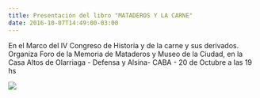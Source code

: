 ```yaml
---
title: Presentación del libro "MATADEROS Y LA CARNE"
date: 2016-10-07T14:49:00-03:00
---
```


En el Marco del IV Congreso de Historia y de la carne y sus derivados. Organiza Foro de la Memoria de Mataderos y Museo de la Ciudad, en la Casa Altos de Olarriaga - Defensa y Alsina- CABA - 20 de Octubre a las 19 hs

![](https://blogger.googleusercontent.com/img/b/R29vZ2xl/AVvXsEizvKwsc85RDeOsw6M_KN1LjanZ-IJ9B85_mgbZjOwFUAu_g_i-5rY_jnNbrCM6VyLfSrnPUg1pyfHR7NBjEz8TBI6LXcmc92xws51n3Iz82LrP2aKpFR0ZutHnIHtcDvWXPD6qCEsfOKmM/s1600/Presentaci%25C3%25B3n+Libro+MataderosylaCarne.jpg)

